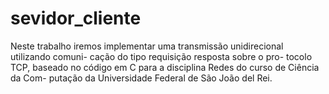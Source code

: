 # sevidor_cliente
Neste trabalho iremos implementar uma transmissão unidirecional utilizando comuni- cação do tipo requisição resposta sobre o pro- tocolo TCP, baseado no código em C para a disciplina Redes do curso de Ciência da Com- putação da Universidade Federal de São João del Rei.
